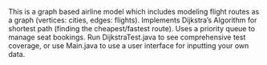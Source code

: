 This is a graph based airline model which includes modeling flight routes as a graph (vertices: cities, edges: flights). 
Implements Dijkstra’s Algorithm for shortest path (finding the cheapest/fastest route). Uses a priority queue to manage 
seat bookings. Run DijkstraTest.java to see comprehensive test coverage, or use Main.java to use a user interface for 
inputting your own data.
